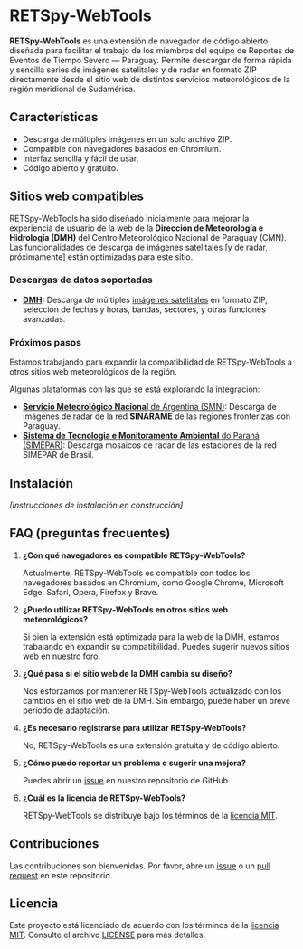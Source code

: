 # RETSpy-WebTools

**RETSpy-WebTools** es una extensión de navegador de código abierto diseñada
para facilitar el trabajo de los miembros del equipo de Reportes de Eventos de
Tiempo Severo — Paraguay. Permite descargar de forma rápida y sencilla series
de imágenes satelitales y de radar en formato ZIP directamente desde el sitio
web de distintos servicios meteorológicos de la región meridional de
Sudamérica.

## Características

* Descarga de múltiples imágenes en un solo archivo ZIP.
* Compatible con navegadores basados en Chromium.
* Interfaz sencilla y fácil de usar.
* Código abierto y gratuito.

## Sitios web compatibles

RETSpy-WebTools ha sido diseñado inicialmente para mejorar la experiencia de
usuario de la web de la **Dirección de Meteorología e Hidrología (DMH)** del
Centro Meteorológico Nacional de Paraguay (CMN). Las funcionalidades de
descarga de imágenes satelitales [y de radar, próximamente] están optimizadas
para este sitio.

### Descargas de datos soportadas

* **[DMH](https://www.meteorologia.gov.py/):** Descarga de múltiples [imágenes
  satelitales](https://www.meteorologia.gov.py/satelite-goes-16) en formato
  ZIP, selección de fechas y horas, bandas, sectores, y otras funciones
  avanzadas.

### Próximos pasos

Estamos trabajando para expandir la compatibilidad de RETSpy-WebTools a otros
sitios web meteorológicos de la región.

Algunas plataformas con las que se está explorando la integración:

* [**Servicio Meteorológico Nacional** de Argentina
  (SMN)](https://www.smn.gob.ar/): Descarga de imágenes de radar de la red
  **SINARAME** de las regiones fronterizas con Paraguay.
* [**Sistema de Tecnologia e Monitoramento Ambiental** do Paraná
  (SIMEPAR)](https://www.simepar.br/): Descarga mosaicos de radar de las
  estaciones de la red SIMEPAR de Brasil.

## Instalación

*[Instrucciones de instalación en construcción]*

## FAQ (preguntas frecuentes)

1. **¿Con qué navegadores es compatible RETSpy-WebTools?**

   Actualmente, RETSpy-WebTools es compatible con todos los navegadores basados
   en Chromium, como Google Chrome, Microsoft Edge, Safari, Opera, Firefox y
   Brave.

2. **¿Puedo utilizar RETSpy-WebTools en otros sitios web meteorológicos?**

   Si bien la extensión está optimizada para la web de la DMH, estamos
   trabajando en expandir su compatibilidad. Puedes sugerir nuevos sitios web
   en nuestro foro.

3. **¿Qué pasa si el sitio web de la DMH cambia su diseño?**

   Nos esforzamos por mantener RETSpy-WebTools actualizado con los cambios en
   el sitio web de la DMH. Sin embargo, puede haber un breve período de
   adaptación.

4. **¿Es necesario registrarse para utilizar RETSpy-WebTools?**

   No, RETSpy-WebTools es una extensión gratuita y de código abierto.

5. **¿Cómo puedo reportar un problema o sugerir una mejora?**

   Puedes abrir un [issue](../../issues) en nuestro repositorio de GitHub.

6. **¿Cuál es la licencia de RETSpy-WebTools?**

   RETSpy-WebTools se distribuye bajo los términos de la [licencia
   MIT](https://opensource.org/license/mit).

## Contribuciones

Las contribuciones son bienvenidas. Por favor, abre un [issue](../../issues) o
un [pull request](../../pulls) en este repositorio.

## Licencia

Este proyecto está licenciado de acuerdo con los términos de la [licencia
MIT](https://opensource.org/license/mit). Consulte el archivo
[LICENSE](LICENSE) para más detalles.
